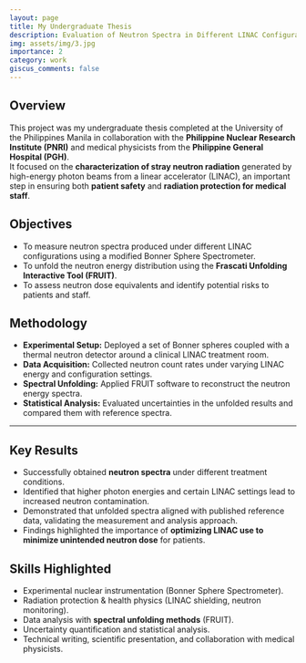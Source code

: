 ```yaml
---
layout: page
title: My Undergraduate Thesis
description: Evaluation of Neutron Spectra in Different LINAC Configurations Using Modified Bonner Spheres
img: assets/img/3.jpg
importance: 2
category: work
giscus_comments: false
---
```


## Overview
This project was my undergraduate thesis completed at the University of the Philippines Manila in collaboration with the **Philippine Nuclear Research Institute (PNRI)** and medical physicists from the **Philippine General Hospital (PGH)**.  
It focused on the **characterization of stray neutron radiation** generated by high-energy photon beams from a linear accelerator (LINAC), an important step in ensuring both **patient safety** and **radiation protection for medical staff**.  

## Objectives
- To measure neutron spectra produced under different LINAC configurations using a modified Bonner Sphere Spectrometer.  
- To unfold the neutron energy distribution using the **Frascati Unfolding Interactive Tool (FRUIT)**.  
- To assess neutron dose equivalents and identify potential risks to patients and staff.  

## Methodology
- **Experimental Setup:** Deployed a set of Bonner spheres coupled with a thermal neutron detector around a clinical LINAC treatment room.  
- **Data Acquisition:** Collected neutron count rates under varying LINAC energy and configuration settings.  
- **Spectral Unfolding:** Applied FRUIT software to reconstruct the neutron energy spectra.  
- **Statistical Analysis:** Evaluated uncertainties in the unfolded results and compared them with reference spectra.  
---

## Key Results
- Successfully obtained **neutron spectra** under different treatment conditions.  
- Identified that higher photon energies and certain LINAC settings lead to increased neutron contamination.  
- Demonstrated that unfolded spectra aligned with published reference data, validating the measurement and analysis approach.  
- Findings highlighted the importance of **optimizing LINAC use to minimize unintended neutron dose** for patients.  

## Skills Highlighted
- Experimental nuclear instrumentation (Bonner Sphere Spectrometer).  
- Radiation protection & health physics (LINAC shielding, neutron monitoring).  
- Data analysis with **spectral unfolding methods** (FRUIT).  
- Uncertainty quantification and statistical analysis.  
- Technical writing, scientific presentation, and collaboration with medical physicists.  
